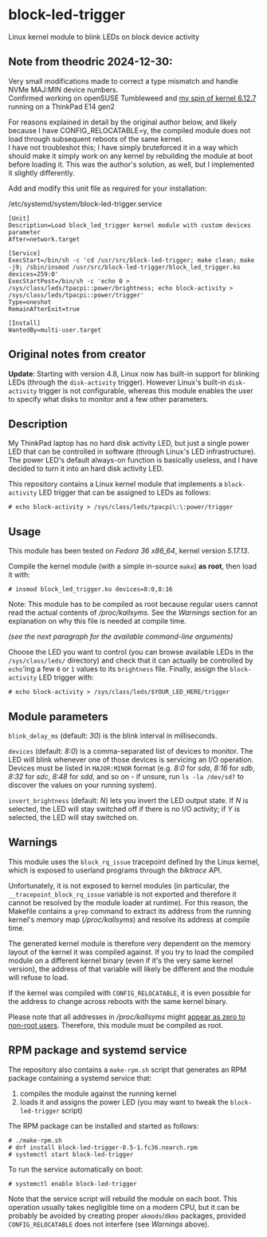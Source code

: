 # block-led-trigger
Linux kernel module to blink LEDs on block device activity

**Note from theodric 2024-12-30:**  
----------
Very small modifications made to correct a type mismatch and handle NVMe MAJ:MIN device numbers.  
Confirmed working on openSUSE Tumbleweed and [my spin of kernel 6.12.7](https://github.com/theodric/linux-amd-zen1-zen2-zen3-openSUSE_TW) running on a ThinkPad E14 gen2

For reasons explained in detail by the original author below, and likely because I have CONFIG_RELOCATABLE=y, the compiled module does not load through subsequent reboots of the same kernel.  
I have not troubleshot this; I have simply bruteforced it in a way which should make it simply work on any kernel by rebuilding the module at boot before loading it. This was the author's solution, as well, but I implemented it slightly differently.

Add and modify this unit file as required for your installation:

/etc/systemd/system/block-led-trigger.service

````
[Unit]
Description=Load block_led_trigger kernel module with custom devices parameter
After=network.target

[Service]
ExecStart=/bin/sh -c 'cd /usr/src/block-led-trigger; make clean; make -j9; /sbin/insmod /usr/src/block-led-trigger/block_led_trigger.ko devices=259:0'
ExecStartPost=/bin/sh -c 'echo 0 > /sys/class/leds/tpacpi::power/brightness; echo block-activity > /sys/class/leds/tpacpi::power/trigger'
Type=oneshot
RemainAfterExit=true

[Install]
WantedBy=multi-user.target
````


**Original notes from creator**
-----------
**Update**: Starting with version 4.8, Linux now has built-in support for
blinking LEDs (through the `disk-activity` trigger). However Linux's built-in
`disk-activity` trigger is not configurable, whereas this module enables the
user to specify what disks to monitor and a few other parameters.

## Description
My ThinkPad laptop has no hard disk activity LED, but just a single power LED
that can be controlled in software (through Linux's LED infrastructure). The
power LED's default always-on function is basically useless, and I have decided
to turn it into an hard disk activity LED.

This repository contains a Linux kernel module that implements a
`block-activity` LED trigger that can be assigned to LEDs as follows:

```
# echo block-activity > /sys/class/leds/tpacpi\:\:power/trigger
```

## Usage
This module has been tested on *Fedora 36 x86_64*, kernel version _5.17.13_.

Compile the kernel module (with a simple in-source `make`) **as root**, then
load it with:

```
# insmod block_led_trigger.ko devices=8:0,8:16
```

Note: This module has to be compiled as root because regular users cannot read
the actual contents of _/proc/kallsyms_. See the _Warnings_ section for an
explanation on why this file is needed at compile time.

_(see the next paragraph for the available command-line arguments)_

Choose the LED you want to control (you can browse available
LEDs in the `/sys/class/leds/` directory) and check that it can actually be
controlled by `echo`'ing a few `0` or `1` values to its `brightness` file.
Finally, assign the `block-activity` LED trigger with:

```
# echo block-activity > /sys/class/leds/$YOUR_LED_HERE/trigger
```

## Module parameters
`blink_delay_ms` (default: _30_) is the blink interval in milliseconds.

`devices` (default: _8:0_) is a comma-separated list of devices to monitor. The
LED will blink whenever one of those devices is servicing an I/O operation.
Devices must be listed in `MAJOR:MINOR` format (e.g. _8:0_ for _sda_, _8:16_ for
_sdb_, _8:32_ for _sdc_, _8:48_ for _sdd_, and so on - if unsure, run
`ls -la /dev/sd?` to discover the values on your running system).

`invert_brightness` (default: _N_) lets you invert the LED output state. If _N_
is selected, the LED will stay switched off if there is no I/O activity; if _Y_
is selected, the LED will stay switched on.

## Warnings
This module uses the `block_rq_issue` tracepoint defined by the Linux kernel,
which is exposed to userland programs through the _blktrace_ API.

Unfortunately, it is not exposed to kernel modules (in particular, the
`__tracepoint_block_rq_issue` variable is not exported and therefore it cannot
be resolved by the module loader at runtime). For this reason, the Makefile
contains a `grep` command to extract its address from the running kernel's memory
map (_/proc/kallsyms_) and resolve its address at compile time.

The generated kernel module is therefore very dependent on the memory layout of
the kernel it was compiled against. If you try to load the compiled module on a
different kernel binary (even if it's the very same kernel version), the address
of that variable will likely be different and the module will refuse to load.

If the kernel was compiled with `CONFIG_RELOCATABLE`, it is even possible for the
address to change across reboots with the same kernel binary.

Please note that all addresses in _/proc/kallsyms_ might [appear as zero to
non-root users](https://stackoverflow.com/questions/55591542). Therefore, this
module must be compiled as root.

## RPM package and systemd service
The repository also contains a `make-rpm.sh` script that generates an RPM
package containing a systemd service that:
 1. compiles the module against the running kernel
 2. loads it and assigns the power LED (you may want to tweak the
    `block-led-trigger` script)

The RPM package can be installed and started as follows:

```
# ./make-rpm.sh
# dnf install block-led-trigger-0.5-1.fc36.noarch.rpm
# systemctl start block-led-trigger
```

To run the service automatically on boot:

```
# systemctl enable block-led-trigger
```

Note that the service script will rebuild the module on each boot. This
operation usually takes negligible time on a modern CPU, but it can be probably
be avoided by creating proper `akmods`/`dkms` packages, provided
`CONFIG_RELOCATABLE` does not interfere (see _Warnings_ above).
